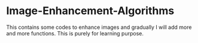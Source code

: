 # Image-Enhancement-Algorithms
This contains some codes to enhance images and gradually I will add more and more functions. This is purely for learning purpose.
